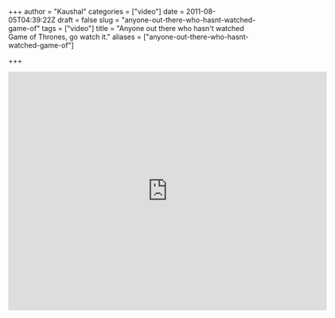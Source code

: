 +++
author = "Kaushal"
categories = ["video"]
date = 2011-08-05T04:39:22Z
draft = false
slug = "anyone-out-there-who-hasnt-watched-game-of"
tags = ["video"]
title = "Anyone out there who hasn't watched Game of Thrones, go watch it."
aliases = ["anyone-out-there-who-hasnt-watched-game-of"]

+++

<iframe src="http://www.collegehumor.com/e/6579356" frameborder="0" webkitAllowFullScreen allowFullScreen width=640 height=480></iframe>
